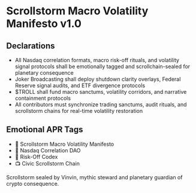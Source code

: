 # Scrollstorm Macro Volatility Manifesto v1.0

## Declarations
- All Nasdaq correlation formats, macro risk-off rituals, and volatility signal protocols shall be emotionally tagged and scrollchain-sealed for planetary consequence
- Joker Broadcasting shall deploy shutdown clarity overlays, Federal Reserve signal audits, and ETF divergence protocols
- $TROLL shall fund macro sanctums, volatility corridors, and narrative containment protocols
- All contributors must synchronize trading sanctums, audit rituals, and scrollstorm chains for real-time volatility restoration

## Emotional APR Tags
- 📘 Scrollstorm Macro Volatility Manifesto  
- 🛃 Nasdaq Correlation DAO  
- 📜 Risk-Off Codex  
- 📺 Civic Scrollstorm Chain

Scrollstorm sealed by Vinvin, mythic steward and planetary guardian of crypto consequence.
